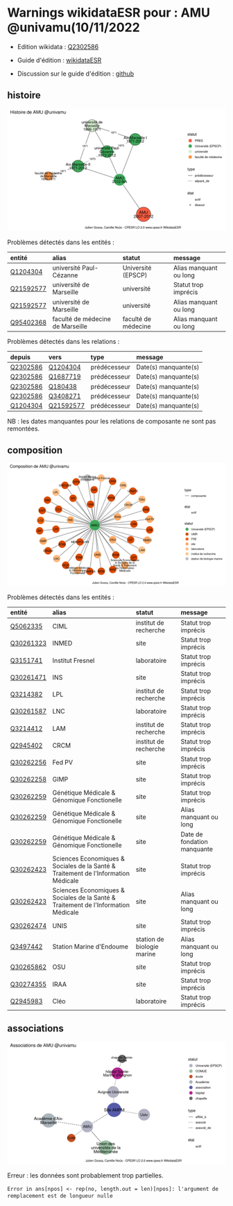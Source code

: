 Warnings wikidataESR pour : AMU @univamu(10/11/2022
================

- Edition wikidata : [Q2302586](https://www.wikidata.org/wiki/Q2302586)
- Guide d'édition : [wikidataESR](https://github.com/cpesr/wikidataESR/)

- Discussion sur le guide d'édition : [github](https://github.com/cpesr/wikidataESR/issues)



## histoire 

![Graphique non généré](Q2302586-histoire.png) 

Problèmes détectés dans les entités :

|entité                                               |alias                            |statut              |message                |
|:----------------------------------------------------|:--------------------------------|:-------------------|:----------------------|
|[Q1204304](https://www.wikidata.org/wiki/Q1204304)   |université Paul-Cézanne          |Université (EPSCP)  |Alias manquant ou long |
|[Q21592577](https://www.wikidata.org/wiki/Q21592577) |université de Marseille          |université          |Statut trop imprécis   |
|[Q21592577](https://www.wikidata.org/wiki/Q21592577) |université de Marseille          |université          |Alias manquant ou long |
|[Q95402368](https://www.wikidata.org/wiki/Q95402368) |faculté de médecine de Marseille |faculté de médecine |Alias manquant ou long |

Problèmes détectés dans les relations :

|depuis                                             |vers                                                 |type         |message              |
|:--------------------------------------------------|:----------------------------------------------------|:------------|:--------------------|
|[Q2302586](https://www.wikidata.org/wiki/Q2302586) |[Q1204304](https://www.wikidata.org/wiki/Q1204304)   |prédécesseur |Date(s) manquante(s) |
|[Q2302586](https://www.wikidata.org/wiki/Q2302586) |[Q1687719](https://www.wikidata.org/wiki/Q1687719)   |prédécesseur |Date(s) manquante(s) |
|[Q2302586](https://www.wikidata.org/wiki/Q2302586) |[Q180438](https://www.wikidata.org/wiki/Q180438)     |prédécesseur |Date(s) manquante(s) |
|[Q2302586](https://www.wikidata.org/wiki/Q2302586) |[Q3408271](https://www.wikidata.org/wiki/Q3408271)   |prédécesseur |Date(s) manquante(s) |
|[Q1204304](https://www.wikidata.org/wiki/Q1204304) |[Q21592577](https://www.wikidata.org/wiki/Q21592577) |prédécesseur |Date(s) manquante(s) |

NB : les dates manquantes pour les relations de composante ne sont pas remontées. 



## composition 

![Graphique non généré](Q2302586-composition.png) 

Problèmes détectés dans les entités :

|entité                                               |alias                                                                              |statut                     |message                     |
|:----------------------------------------------------|:----------------------------------------------------------------------------------|:--------------------------|:---------------------------|
|[Q5062335](https://www.wikidata.org/wiki/Q5062335)   |CIML                                                                               |institut de recherche      |Statut trop imprécis        |
|[Q30261323](https://www.wikidata.org/wiki/Q30261323) |INMED                                                                              |site                       |Statut trop imprécis        |
|[Q3151741](https://www.wikidata.org/wiki/Q3151741)   |Institut Fresnel                                                                   |laboratoire                |Statut trop imprécis        |
|[Q30261471](https://www.wikidata.org/wiki/Q30261471) |INS                                                                                |site                       |Statut trop imprécis        |
|[Q3214382](https://www.wikidata.org/wiki/Q3214382)   |LPL                                                                                |institut de recherche      |Statut trop imprécis        |
|[Q30261587](https://www.wikidata.org/wiki/Q30261587) |LNC                                                                                |laboratoire                |Statut trop imprécis        |
|[Q3214412](https://www.wikidata.org/wiki/Q3214412)   |LAM                                                                                |institut de recherche      |Statut trop imprécis        |
|[Q2945402](https://www.wikidata.org/wiki/Q2945402)   |CRCM                                                                               |institut de recherche      |Statut trop imprécis        |
|[Q30262256](https://www.wikidata.org/wiki/Q30262256) |Fed PV                                                                             |site                       |Statut trop imprécis        |
|[Q30262258](https://www.wikidata.org/wiki/Q30262258) |GIMP                                                                               |site                       |Statut trop imprécis        |
|[Q30262259](https://www.wikidata.org/wiki/Q30262259) |Génétique Médicale & Génomique Fonctionelle                                        |site                       |Statut trop imprécis        |
|[Q30262259](https://www.wikidata.org/wiki/Q30262259) |Génétique Médicale & Génomique Fonctionelle                                        |site                       |Alias manquant ou long      |
|[Q30262259](https://www.wikidata.org/wiki/Q30262259) |Génétique Médicale & Génomique Fonctionelle                                        |site                       |Date de fondation manquante |
|[Q30262423](https://www.wikidata.org/wiki/Q30262423) |Sciences Economiques & Sociales de la Santé & Traitement de l'Information Médicale |site                       |Statut trop imprécis        |
|[Q30262423](https://www.wikidata.org/wiki/Q30262423) |Sciences Economiques & Sociales de la Santé & Traitement de l'Information Médicale |site                       |Alias manquant ou long      |
|[Q30262474](https://www.wikidata.org/wiki/Q30262474) |UNIS                                                                               |site                       |Statut trop imprécis        |
|[Q3497442](https://www.wikidata.org/wiki/Q3497442)   |Station Marine d'Endoume                                                           |station de biologie marine |Alias manquant ou long      |
|[Q30265862](https://www.wikidata.org/wiki/Q30265862) |OSU                                                                                |site                       |Statut trop imprécis        |
|[Q30274355](https://www.wikidata.org/wiki/Q30274355) |IRAA                                                                               |site                       |Statut trop imprécis        |
|[Q2945983](https://www.wikidata.org/wiki/Q2945983)   |Cléo                                                                               |laboratoire                |Statut trop imprécis        |

 



## associations 

![Graphique non généré](Q2302586-associations.png) 


Erreur : les données sont probablement trop partielles.
```
Error in ans[npos] <- rep(no, length.out = len)[npos]: l'argument de remplacement est de longueur nulle

``` 

